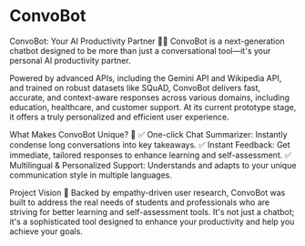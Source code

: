 # ConvoBot
ConvoBot: Your AI Productivity Partner 🤖✨
ConvoBot is a next-generation chatbot designed to be more than just a conversational tool—it's your personal AI productivity partner. 

Powered by advanced APIs, including the Gemini API and Wikipedia API, and trained on robust datasets like SQuAD, ConvoBot delivers fast, accurate, and context-aware responses across various domains, including education, healthcare, and customer support. At its current prototype stage, it offers a truly personalized and efficient user experience.

What Makes ConvoBot Unique? 🚀
✅ One-click Chat Summarizer: Instantly condense long conversations into key takeaways.
✅ Instant Feedback: Get immediate, tailored responses to enhance learning and self-assessment.
✅ Multilingual & Personalized Support: Understands and adapts to your unique communication style in multiple languages.

Project Vision 🎯
Backed by empathy-driven user research, ConvoBot was built to address the real needs of students and professionals who are striving for better learning and self-assessment tools. It's not just a chatbot; it's a sophisticated tool designed to enhance your productivity and help you achieve your goals.

